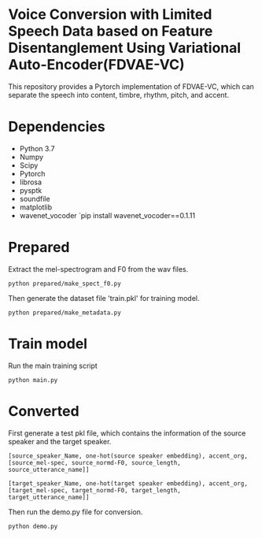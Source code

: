# Voice Conversion with Limited Speech Data based on Feature Disentanglement Using Variational Auto-Encoder(FDVAE-VC)
This repository provides a Pytorch implementation of FDVAE-VC, which can separate the speech into content, timbre, rhythm, pitch, and accent.

# Dependencies
- Python 3.7
- Numpy
- Scipy
- Pytorch
- librosa
- pysptk
- soundfile
- matplotlib
- wavenet_vocoder `pip install wavenet_vocoder==0.1.11

# Prepared
Extract the mel-spectrogram and F0 from the wav files.

    python prepared/make_spect_f0.py

Then generate the dataset file 'train.pkl' for training model.

    python prepared/make_metadata.py
    
# Train model
Run the main training script

    python main.py
    
# Converted
First generate a test pkl file, which contains the information of the source speaker and the target speaker.

    [source_speaker_Name, one-hot(source speaker embedding), accent_org, [source_mel-spec, source_normd-F0, source_length, source_utterance_name]]

    [target_speaker_Name, one-hot(target speaker embedding), accent_org, [target_mel-spec, target_normd-F0, target_length, target_utterance_name]]

Then run the demo.py file for conversion.

    python demo.py
